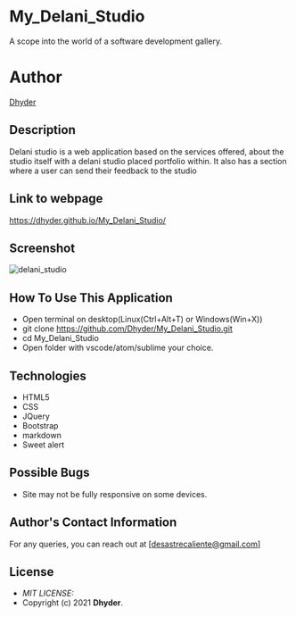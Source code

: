 # My_Delani_Studio
A scope into the world  of a software development gallery.
# **Author**
[Dhyder](https://github.com/Dhyder)

## Description
Delani studio is a web application based on the services offered, about the studio itself with a delani studio placed portfolio within.
It also has a section where a user can send their feedback to the studio
## Link to webpage
https://dhyder.github.io/My_Delani_Studio/
## Screenshot
![delani_studio](https://user-images.githubusercontent.com/86789832/133138370-5490c3fd-afe9-4c21-b156-98a2ef87c062.jpg)
## How To Use This Application
* Open terminal on desktop(Linux(Ctrl+Alt+T) or Windows(Win+X))
* git clone https://github.com/Dhyder/My_Delani_Studio.git
* cd My_Delani_Studio
* Open folder with vscode/atom/sublime your choice.
## Technologies
- HTML5
- CSS
- JQuery
- Bootstrap
- markdown
- Sweet alert

## Possible Bugs
* Site may not be fully responsive on some devices.
## Author's Contact Information
For any queries, you can reach out at [desastrecaliente@gmail.com]
## License
* *MIT LICENSE:*
* Copyright (c) 2021 **Dhyder**.

